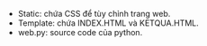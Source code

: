 - Static: chứa CSS để tùy chỉnh trang web.
- Template: chứa INDEX.HTML và KETQUA.HTML.
- web.py: source code của python.

